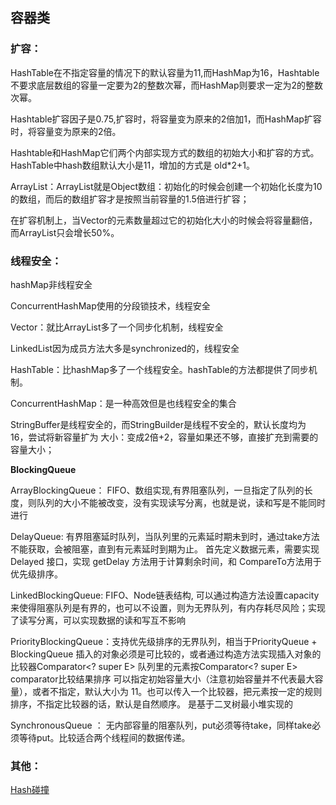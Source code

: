 ## 容器类



### 扩容：

HashTable在不指定容量的情况下的默认容量为11,而HashMap为16，Hashtable不要求底层数组的容量一定要为2的整数次幂，而HashMap则要求一定为2的整数次幂。

Hashtable扩容因子是0.75,扩容时，将容量变为原来的2倍加1，而HashMap扩容时，将容量变为原来的2倍。

Hashtable和HashMap它们两个内部实现方式的数组的初始大小和扩容的方式。HashTable中hash数组默认大小是11，增加的方式是 old*2+1。

ArrayList：ArrayList就是Object数组：初始化的时候会创建一个初始化长度为10的数组，而后的数组扩容才是按照当前容量的1.5倍进行扩容；

在扩容机制上，当Vector的元素数量超过它的初始化大小的时候会将容量翻倍，而ArrayList只会增长50%。



### 线程安全：

hashMap非线程安全

ConcurrentHashMap使用的分段锁技术，线程安全

Vector：就比ArrayList多了一个同步化机制，线程安全

LinkedList因为成员方法大多是synchronized的，线程安全

HashTable：比hashMap多了一个线程安全。hashTable的方法都提供了同步机制。

ConcurrentHashMap：是一种高效但是也线程安全的集合

StringBuffer是线程安全的，而StringBuilder是线程不安全的，默认长度均为 16，尝试将新容量扩为 大小：变成2倍+2，容量如果还不够，直接扩充到需要的容量大小；



**BlockingQueue**

ArrayBlockingQueue：
FIFO、数组实现,有界阻塞队列，一旦指定了队列的长度，则队列的大小不能被改变，没有实现读写分离，也就是说，读和写是不能同时进行

DelayQueue:
有界阻塞延时队列，当队列里的元素延时期未到时，通过take方法不能获取，会被阻塞，直到有元素延时到期为止。 
首先定义数据元素，需要实现 Delayed 接口，实现 getDelay 方法用于计算剩余时间，和 CompareTo方法用于优先级排序。

LinkedBlockingQueue: 
FIFO、Node链表结构, 可以通过构造方法设置capacity来使得阻塞队列是有界的，也可以不设置，则为无界队列，有内存耗尽风险；实现了读写分离，可以实现数据的读和写互不影响

PriorityBlockingQueue：支持优先级排序的无界队列，相当于PriorityQueue + BlockingQueue 插入的对象必须是可比较的，或者通过构造方法实现插入对象的比较器Comparator<? super E> 
队列里的元素按Comparator<? super E> comparator比较结果排序
可以指定初始容量大小（注意初始容量并不代表最大容量），或者不指定，默认大小为 11。也可以传入一个比较器，把元素按一定的规则排序，不指定比较器的话，默认是自然顺序。
是基于二叉树最小堆实现的

SynchronousQueue ：
无内部容量的阻塞队列，put必须等待take，同样take必须等待put。比较适合两个线程间的数据传递。



### 其他：

[Hash碰撞](Hash碰撞问题.md)

